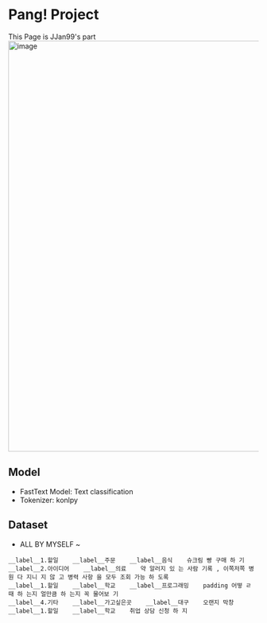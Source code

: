 # Pang! Project
This Page is JJan99's part
<img width="827" alt="image" src="https://github.com/kwakeunji/pang/assets/67047653/7c1a48ba-1e46-4b25-a635-7439353814c0">

## Model
- FastText Model: Text classification
- Tokenizer: konlpy

## Dataset
- ALL BY MYSELF ~
```
__label__1.할일    __label__주문    __label__음식    슈크림 빵 구매 하 기
__label__2.아이디어    __label__의료    약 알러지 있 는 사람 기록 , 이쪽저쪽 병원 다 지니 지 않 고 병력 사항 을 모두 조회 가능 하 도록
__label__1.할일    __label__학교    __label__프로그래밍    padding 어떻 ㄹ 때 하 는지 얼만큼 하 는지 꼭 물어보 기
__label__4.기타    __label__가고싶은곳    __label__대구    오랜지 막창
__label__1.할일    __label__학교    취업 상담 신청 하 지
```
